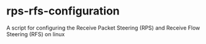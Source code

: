 # rps-rfs-configuration
A script for configuring the Receive Packet Steering (RPS) and Receive Flow Steering (RFS) on linux
